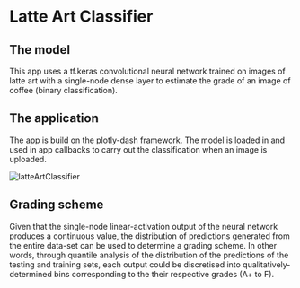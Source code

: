 # Latte Art Classifier

## The model
This app uses a tf.keras convolutional neural network trained on images of latte art with a single-node dense layer to estimate the grade of an image of coffee (binary classification).

## The application
The app is build on the plotly-dash framework. The model is loaded in and used in app callbacks to carry out the classification when an image is uploaded.

![latteArtClassifier](https://user-images.githubusercontent.com/67821956/87681368-2b6e2900-c7b1-11ea-815a-77c1f4287682.gif)

## Grading scheme
Given that the single-node linear-activation output of the neural network produces a continuous value, the distribution of predictions generated from the entire data-set can be used to determine a grading scheme. In other words, through quantile analysis of the distribution of the predictions of the testing and training sets, each output could be discretised into qualitatively-determined bins corresponding to the their respective grades (A+ to F).
